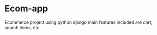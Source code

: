 # Ecom-app
Ecommerce project using python django
main features included are cart, search items, etc
